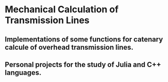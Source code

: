 Mechanical Calculation of Transmission Lines
============================================

Implementations of some functions for catenary calcule of overhead transmission lines.
--------------------------------------------------------------------------------------

Personal projects for the study of Julia and C++ languages.
-----------------------------------------------------------

